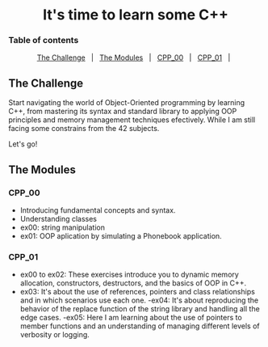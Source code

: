 <div align="center">
    <h1>It's time to learn some C++</h1>
</div>

### Table of contents
<p align="center">
<a href="#The Challenge">The Challenge</a> &#xa0; | &#xa0;
<a href="#The Modules">The Modules</a> &#xa0; | &#xa0;
<a href="#CPP_00">CPP_00</a> &#xa0; | &#xa0;
<a href="#CPP_01">CPP_01</a> &#xa0; | &#xa0;
</p>

##  The Challenge
Start navigating the world of Object-Oriented programming by learning C++, from mastering its syntax and standard library to applying OOP principles and memory management techniques efectively. While I am still facing some constrains from the 42 subjects.

Let's go!

## The Modules
### CPP_00
- Introducing fundamental concepts and syntax.
- Understanding classes
- ex00: string manipulation
- ex01: OOP aplication by simulating a Phonebook application.

### CPP_01
- ex00 to ex02: These exercises introduce you to dynamic memory allocation, constructors, destructors, and the basics of OOP in C++.
- ex03: It's about the use of references, pointers and class relationships and in which scenarios use each one.
-ex04: It's about reproducing the behavior of the replace function of the string library and handling all the edge cases.
-ex05: Here I am learning about the use of pointers to member functions and an understanding of managing different levels of verbosity or logging.